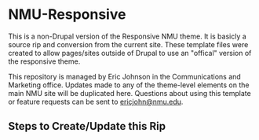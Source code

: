 NMU-Responsive
==============

This is a non-Drupal version of the Responsive NMU theme. It is basicly a source rip and conversion from the current site.  These template files were created to allow pages/sites outside of Drupal to use an "offical" version of the responsive theme. 

This repository is managed by Eric Johnson in the Communications and Marketing office.  Updates made to any of the theme-level elements on the main NMU site will be duplicated here.  Questions about using this template or feature requests can be sent to ericjohn@nmu.edu.

Steps to Create/Update this Rip
-------------------------------


